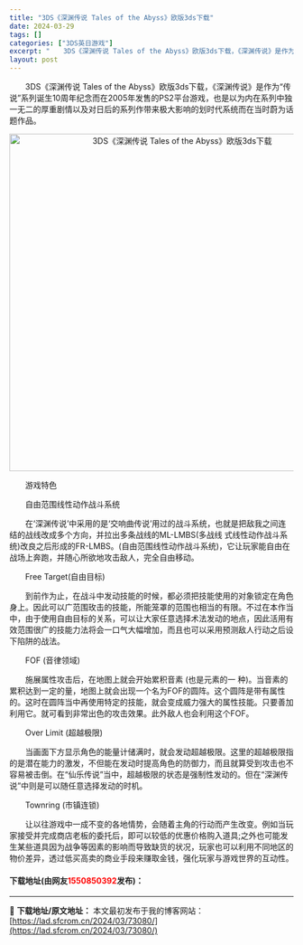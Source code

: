 ```yaml
---
title: "3DS《深渊传说 Tales of the Abyss》欧版3ds下载"
date: 2024-03-29
tags: []
categories: ["3DS英日游戏"]
excerpt: "　　3DS《深渊传说 Tales of the Abyss》欧版3ds下载，《深渊传说》是作为&ldquo;传说&rdquo;系列诞生10周年纪念而在2005年发售的PS2平台游戏，也是以为内在系列中独一无二的厚重剧情以及对日后的系列作带来极大影响的划时代系统而在当时蔚为话题作品。 　　游戏特色 　&hellip;"
layout: post
---
```


 <p>　　3DS《深渊传说 Tales of the Abyss》欧版3ds下载，《深渊传说》是作为&ldquo;传说&rdquo;系列诞生10周年纪念而在2005年发售的PS2平台游戏，也是以为内在系列中独一无二的厚重剧情以及对日后的系列作带来极大影响的划时代系统而在当时蔚为话题作品。</p> <p align="center"><img align="" border="0" src="https://lad.sfcrom.cn/wp-content/uploads/2024/03/20240329_660622a4ecd44.png" width="597" alt="3DS《深渊传说 Tales of the Abyss》欧版3ds下载" /></p> <p>　　游戏特色</p> <p>　　自由范围线性动作战斗系统</p> <p>　　在&lsquo;深渊传说&rsquo;中采用的是&lsquo;交响曲传说&rsquo;用过的战斗系统，也就是把敌我之间连结的战线改成多个方向，并拉出多条战线的ML-LMBS(多战线 式线性动作战斗系统)改良之后形成的FR-LMBS。(自由范围线性动作战斗系统)，它让玩家能自由在战场上奔跑，并随心所欲地攻击敌人，完全自由移动。</p> <p>　　Free Target(自由目标)</p> <p>　　到前作为止，在战斗中发动技能的时候，都必须把技能使用的对象锁定在角色身上。因此可以广范围玫击的技能，所能笼罩的范围也相当的有限。不过在本作当中，由于使用自由目标的关系，可以让大家任意选择术法发动的地点，因此活用有效范围很广的技能力法将会一口气大幅增加，而且也可以采用预测敌人行动之后设下陷阱的战法。</p> <p>　　FOF (音律领域)</p> <p>　　施展属性攻击后，在地图上就会开始累积音素 (也是元素的一 种)。当音素的累积达到一定的量，地图上就会出现一个名为FOF的圆阵。这个圆阵是带有属性的。这时在圆阵当中再使用特定的技能，就会变成威力强大的属性技能。只要善加利用它。就可看到非常出色的攻击效果。此外敌人也会利用这个FOF。</p> <p>　　Over Limit (超越极限)</p> <p>　　当画面下方显示角色的能量计储满时，就会发动超越极限。这里的超越极限指的是潜在能力的激发，不但能在发动时提高角色的防御力，而且就算受到攻击也不容易被击倒。在&ldquo;仙乐传说&rdquo;当中，超越极限的状态是强制性发动的。但在&ldquo;深渊传说&rdquo;中则是可以随任意选择发动的时机。</p> <p>　　Townring (市镇连锁)</p> <p>　　让以往游戏中一成不变的各地情势，会随着主角的行动而产生改变。例如当玩家接受并完成商店老板的委托后，即可以较低的优惠价格购入道具;之外也可能发生某些道具因为战争等因素的影响而导致缺货的状况，玩家也可以利用不同地区的物价差异，透过低买高卖的商业手段来赚取金钱，强化玩家与游戏世界的互动性。</p> <p><h4>下载地址(由网友<font color="red">1550850392</font>发布)：</h4></p> 

---
📖 **下载地址/原文地址：** 本文最初发布于我的博客网站：[https://lad.sfcrom.cn/2024/03/73080/](https://lad.sfcrom.cn/2024/03/73080/)
